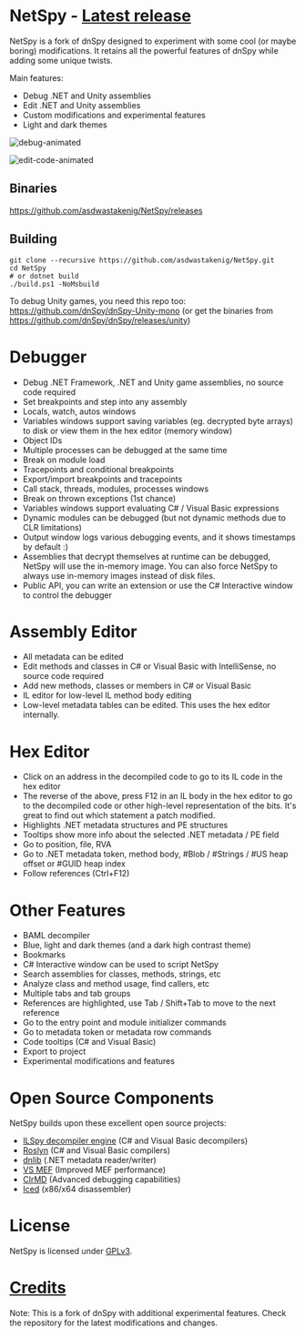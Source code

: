
# NetSpy - [Latest release](https://github.com/asdwastakenig/NetSpy)

NetSpy is a fork of dnSpy designed to experiment with some cool (or maybe boring) modifications. It retains all the powerful features of dnSpy while adding some unique twists.

Main features:
- Debug .NET and Unity assemblies
- Edit .NET and Unity assemblies
- Custom modifications and experimental features
- Light and dark themes

![debug-animated](images/debug-animated.gif)

![edit-code-animated](images/edit-code-animated.gif)

## Binaries

https://github.com/asdwastakenig/NetSpy/releases

## Building

```PS
git clone --recursive https://github.com/asdwastakenig/NetSpy.git
cd NetSpy
# or dotnet build
./build.ps1 -NoMsbuild
```

To debug Unity games, you need this repo too: https://github.com/dnSpy/dnSpy-Unity-mono (or get the binaries from https://github.com/dnSpy/dnSpy/releases/unity)

# Debugger

- Debug .NET Framework, .NET and Unity game assemblies, no source code required
- Set breakpoints and step into any assembly
- Locals, watch, autos windows
- Variables windows support saving variables (eg. decrypted byte arrays) to disk or view them in the hex editor (memory window)
- Object IDs
- Multiple processes can be debugged at the same time
- Break on module load
- Tracepoints and conditional breakpoints
- Export/import breakpoints and tracepoints
- Call stack, threads, modules, processes windows
- Break on thrown exceptions (1st chance)
- Variables windows support evaluating C# / Visual Basic expressions
- Dynamic modules can be debugged (but not dynamic methods due to CLR limitations)
- Output window logs various debugging events, and it shows timestamps by default :)
- Assemblies that decrypt themselves at runtime can be debugged, NetSpy will use the in-memory image. You can also force NetSpy to always use in-memory images instead of disk files.
- Public API, you can write an extension or use the C# Interactive window to control the debugger

# Assembly Editor

- All metadata can be edited
- Edit methods and classes in C# or Visual Basic with IntelliSense, no source code required
- Add new methods, classes or members in C# or Visual Basic
- IL editor for low-level IL method body editing
- Low-level metadata tables can be edited. This uses the hex editor internally.

# Hex Editor

- Click on an address in the decompiled code to go to its IL code in the hex editor
- The reverse of the above, press F12 in an IL body in the hex editor to go to the decompiled code or other high-level representation of the bits. It's great to find out which statement a patch modified.
- Highlights .NET metadata structures and PE structures
- Tooltips show more info about the selected .NET metadata / PE field
- Go to position, file, RVA
- Go to .NET metadata token, method body, #Blob / #Strings / #US heap offset or #GUID heap index
- Follow references (Ctrl+F12)

# Other Features

- BAML decompiler
- Blue, light and dark themes (and a dark high contrast theme)
- Bookmarks
- C# Interactive window can be used to script NetSpy
- Search assemblies for classes, methods, strings, etc
- Analyze class and method usage, find callers, etc
- Multiple tabs and tab groups
- References are highlighted, use Tab / Shift+Tab to move to the next reference
- Go to the entry point and module initializer commands
- Go to metadata token or metadata row commands
- Code tooltips (C# and Visual Basic)
- Export to project
- Experimental modifications and features

# Open Source Components

NetSpy builds upon these excellent open source projects:
- [ILSpy decompiler engine](https://github.com/icsharpcode/ILSpy) (C# and Visual Basic decompilers)
- [Roslyn](https://github.com/dotnet/roslyn) (C# and Visual Basic compilers)
- [dnlib](https://github.com/0xd4d/dnlib) (.NET metadata reader/writer)
- [VS MEF](https://github.com/microsoft/vs-mef) (Improved MEF performance)
- [ClrMD](https://github.com/microsoft/clrmd) (Advanced debugging capabilities)
- [Iced](https://github.com/0xd4d/iced) (x86/x64 disassembler)

# License

NetSpy is licensed under [GPLv3](LicenseInfo/GPLv3.txt).

# [Credits](LicenseInfo/CREDITS.txt)

Note: This is a fork of dnSpy with additional experimental features. Check the repository for the latest modifications and changes.
